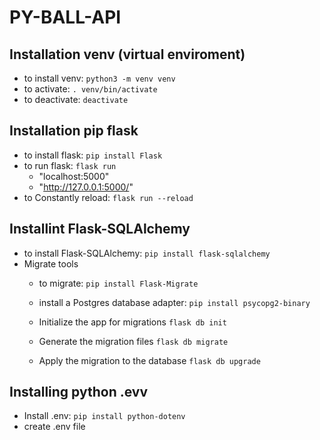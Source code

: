 # PY-BALL-API

## Installation venv (virtual enviroment)

- to install venv: `python3 -m venv venv`
- to activate: `. venv/bin/activate`
- to deactivate: `deactivate`

## Installation pip flask

- to install flask: `pip install Flask`
- to run flask: `flask run`
  - "localhost:5000"
  - "http://127.0.0.1:5000/"
- to Constantly reload: `flask run --reload`

## Installint Flask-SQLAlchemy

- to install Flask-SQLAlchemy: `pip install flask-sqlalchemy`
- Migrate tools
  - to migrate: 
    `pip install Flask-Migrate`
  
  - install a Postgres database adapter: 
    `pip install psycopg2-binary`
  
  - Initialize the app for migrations
    `flask db init`
  
  - Generate the migration files
    `flask db migrate`
  
  - Apply the migration to the database
    `flask db upgrade`

## Installing python .evv

- Install .env: `pip install python-dotenv`
- create .env file

<!-- 
from dotenv import load_dotenv
import os # to access environment variables using "os.environ"

load_dotenv() # Load environment variables from .env file 
-->

